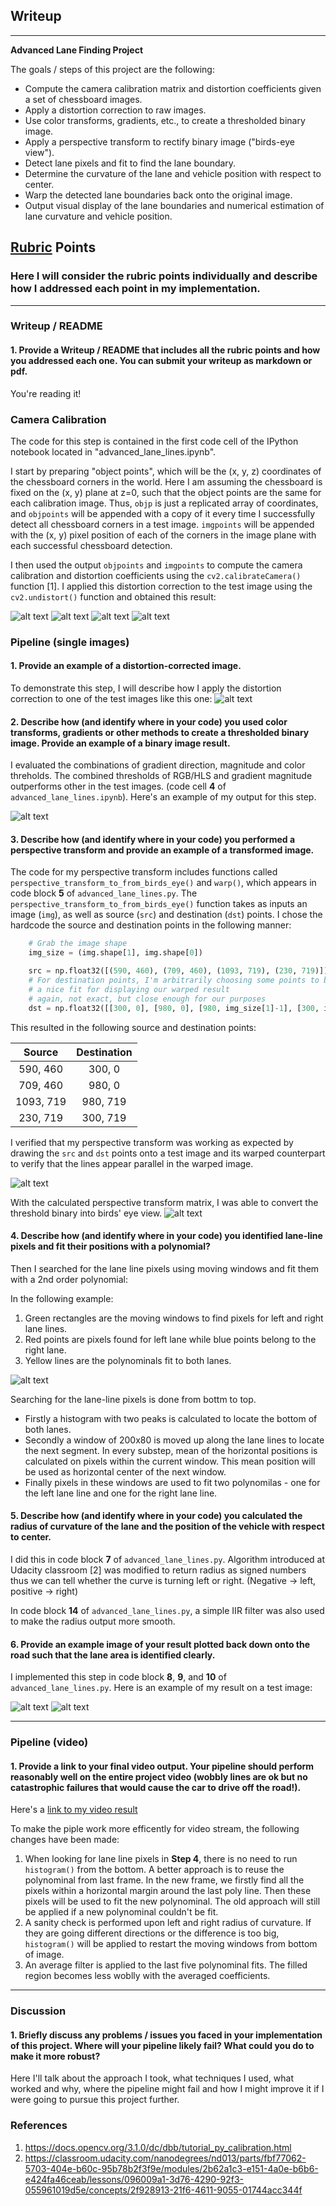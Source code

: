 ## Writeup

---

**Advanced Lane Finding Project**

The goals / steps of this project are the following:

* Compute the camera calibration matrix and distortion coefficients given a set of chessboard images.
* Apply a distortion correction to raw images.
* Use color transforms, gradients, etc., to create a thresholded binary image.
* Apply a perspective transform to rectify binary image ("birds-eye view").
* Detect lane pixels and fit to find the lane boundary.
* Determine the curvature of the lane and vehicle position with respect to center.
* Warp the detected lane boundaries back onto the original image.
* Output visual display of the lane boundaries and numerical estimation of lane curvature and vehicle position.

[//]: # (Image References)

[undist_1]: ./res/undistort_1.png "Undistorted"
[undist_2]: ./res/undistort_2.png "Undistorted"
[undist_3]: ./res/undistort_3.png "Undistorted"
[undist_4]: ./res/undistort_4.png "Undistorted"
[undistort]: ./res/undistort.png "Undistorted"
[threshold]: ./res/threshold.png "Threshold"
[perspective_transform]: res/perspective_transform.png "Perspective Transform"
[moving_window]: res/moving_window.png "Moving Window"
[birds_eye]: ./res/birds_eye.png "Birds Eye"
[filled_poly]: ./res/filled_poly.png "Filled"
[overlay]: ./res/overlay.png "Overlay"
[final]: ./res/final.png "Final"
[project_video]: ./output_videos/project_video.mp4 "Video"

## [Rubric](https://review.udacity.com/#!/rubrics/571/view) Points

### Here I will consider the rubric points individually and describe how I addressed each point in my implementation.

---

### Writeup / README

#### 1. Provide a Writeup / README that includes all the rubric points and how you addressed each one.  You can submit your writeup as markdown or pdf.

You're reading it!

### Camera Calibration

The code for this step is contained in the first code cell of the IPython notebook located in "advanced_lane_lines.ipynb".

I start by preparing "object points", which will be the (x, y, z) coordinates of the chessboard corners in the world. Here I am assuming the chessboard is fixed on the (x, y) plane at z=0, such that the object points are the same for each calibration image.  Thus, `objp` is just a replicated array of coordinates, and `objpoints` will be appended with a copy of it every time I successfully detect all chessboard corners in a test image.  `imgpoints` will be appended with the (x, y) pixel position of each of the corners in the image plane with each successful chessboard detection.

I then used the output `objpoints` and `imgpoints` to compute the camera calibration and distortion coefficients using the `cv2.calibrateCamera()` function [1].  I applied this distortion correction to the test image using the `cv2.undistort()` function and obtained this result:

![alt text][undist_1]
![alt text][undist_2]
![alt text][undist_3]
![alt text][undist_4]

### Pipeline (single images)

#### 1. Provide an example of a distortion-corrected image.

To demonstrate this step, I will describe how I apply the distortion correction to one of the test images like this one:
![alt text][undistort]

#### 2. Describe how (and identify where in your code) you used color transforms, gradients or other methods to create a thresholded binary image.  Provide an example of a binary image result.

I evaluated the combinations of gradient direction, magnitude and color threholds. The combined thresholds of RGB/HLS and gradient magnitude outperforms other in the test images. (code cell **4** of `advanced_lane_lines.ipynb`).  Here's an example of my output for this step.

![alt text][threshold]

#### 3. Describe how (and identify where in your code) you performed a perspective transform and provide an example of a transformed image.

The code for my perspective transform includes functions called `perspective_transform_to_from_birds_eye()` and `warp()`, which appears in code block **5** of `advanced_lane_lines.py`.  The `perspective_transform_to_from_birds_eye()` function takes as inputs an image (`img`), as well as source (`src`) and destination (`dst`) points.  I chose the hardcode the source and destination points in the following manner:

```python
    # Grab the image shape
    img_size = (img.shape[1], img.shape[0])

    src = np.float32([(590, 460), (709, 460), (1093, 719), (230, 719)])
    # For destination points, I'm arbitrarily choosing some points to be
    # a nice fit for displaying our warped result
    # again, not exact, but close enough for our purposes
    dst = np.float32([[300, 0], [980, 0], [980, img_size[1]-1], [300, img_size[1]-1]])
```

This resulted in the following source and destination points:

| Source        | Destination   |
|:-------------:|:-------------:|
| 590, 460      | 300, 0        |
| 709, 460      | 980, 0        |
| 1093, 719     | 980, 719      |
| 230, 719      | 300, 719      |

I verified that my perspective transform was working as expected by drawing the `src` and `dst` points onto a test image and its warped counterpart to verify that the lines appear parallel in the warped image.

![alt text][perspective_transform]

With the calculated perspective transform matrix, I was able to convert the threshold binary into birds' eye view.
![alt text][birds_eye]

#### 4. Describe how (and identify where in your code) you identified lane-line pixels and fit their positions with a polynomial?

Then I searched for the lane line pixels using moving windows and fit them with a 2nd order polynomial:

In the following example:
1. Green rectangles are the moving windows to find pixels for left and right lane lines.
2. Red points are pixels found for left lane while blue points belong to the right lane.
3. Yellow lines are the polynominals fit to both lanes.

![alt text][moving_window]

Searching for the lane-line pixels is done from bottm to top.
- Firstly a histogram with two peaks is calculated to locate the bottom of both lanes.
- Secondly a window of 200x80 is moved up along the lane lines to locate the next segment. In every substep, mean of the horizontal positions is calculated on pixels within the current window. This mean position will be used as horizontal center of the next window.
- Finally pixels in these windows are used to fit two polynomilas - one for the left lane line and one for the right lane line.

#### 5. Describe how (and identify where in your code) you calculated the radius of curvature of the lane and the position of the vehicle with respect to center.

I did this in code block **7** of `advanced_lane_lines.py`. Algorithm introduced at Udacity classroom [2] was modified to return radius as signed numbers thus we can tell whether the curve is turning left or right. (Negative -> left, positive -> right)

In code block **14** of `advanced_lane_lines.py`, a simple IIR filter was also used to make the radius output more smooth.

#### 6. Provide an example image of your result plotted back down onto the road such that the lane area is identified clearly.

I implemented this step in code block **8**, **9**, and **10** of `advanced_lane_lines.py`.  Here is an example of my result on a test image:

![alt text][filled_poly]
![alt text][final]

---

### Pipeline (video)

#### 1. Provide a link to your final video output.  Your pipeline should perform reasonably well on the entire project video (wobbly lines are ok but no catastrophic failures that would cause the car to drive off the road!).

Here's a [link to my video result](./project_video.mp4)

To make the piple work more efficently for video stream, the following changes have been made:
1. When looking for lane line pixels in **Step 4**, there is no need to run `histogram()` from the bottom. A better approach is to reuse the polynominal from last frame. In the new frame, we firstly find all the pixels within a horizontal margin around the last poly line. Then these pixels will be used to fit the new polynominal. The old approach will still be applied if a new polynominal couldn't be fit.
1. A sanity check is performed upon left and right radius of curvature. If they are going different directions or the difference is too big, `histogram()` will be applied to restart the moving windows from bottom of image.
1. An average filter is applied to the last five polynominal fits. The filled region becomes less woblly with the averaged coefficients.
---

### Discussion

#### 1. Briefly discuss any problems / issues you faced in your implementation of this project.  Where will your pipeline likely fail?  What could you do to make it more robust?

Here I'll talk about the approach I took, what techniques I used, what worked and why, where the pipeline might fail and how I might improve it if I were going to pursue this project further.  

### References
1. https://docs.opencv.org/3.1.0/dc/dbb/tutorial_py_calibration.html
2. https://classroom.udacity.com/nanodegrees/nd013/parts/fbf77062-5703-404e-b60c-95b78b2f3f9e/modules/2b62a1c3-e151-4a0e-b6b6-e424fa46ceab/lessons/096009a1-3d76-4290-92f3-055961019d5e/concepts/2f928913-21f6-4611-9055-01744acc344f